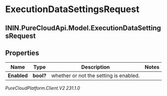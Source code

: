 # ExecutionDataSettingsRequest

## ININ.PureCloudApi.Model.ExecutionDataSettingsRequest

## Properties

|Name | Type | Description | Notes|
|------------ | ------------- | ------------- | -------------|
| **Enabled** | **bool?** | whether or not the setting is enabled. | |



_PureCloudPlatform.Client.V2 231.1.0_
